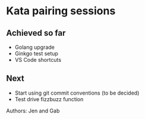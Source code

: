 # Kata pairing sessions

## Achieved so far

- Golang upgrade
- Ginkgo test setup
- VS Code shortcuts

## Next

- Start using git commit conventions (to be decided)
- Test drive fizzbuzz function

Authors: Jen and Gab